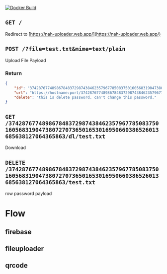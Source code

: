 [![Docker Build](https://github.com/8128-33550336/fileuploader/actions/workflows/build.yml/badge.svg?event=push)](https://github.com/8128-33550336/fileuploader/actions/workflows/build.yml)
## `GET /`
Redirect to [https://nah-uploader.web.app/](https://nah-uploader.web.app/)

## `POST /?file=test.txt&mime=text/plain`
Upload
File Payload
### Return 
```json
{
    "id": "3742876774898678483729874384623579677850837501605683190473807270736501653016950660386526013685638127064365863",
    "url": "https://hostname:port/3742876774898678483729874384623579677850837/test.txt",
    "delete": "this is delete password. can't change this password."
}
```

## `GET /3742876774898678483729874384623579677850837501605683190473807270736501653016950660386526013685638127064365863/dl/test.txt`
Download

## `DELETE /3742876774898678483729874384623579677850837501605683190473807270736501653016950660386526013685638127064365863/test.txt`
row password payload

# Flow

## firebase

## fileuploader

## qrcode
